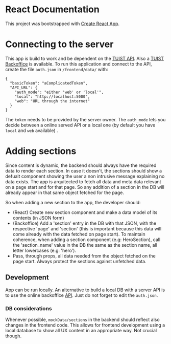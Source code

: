 # React Documentation

This project was bootstrapped with [Create React App](https://github.com/facebook/create-react-app).

# Connecting to the server

This app is build to work and be dependent on the [TUIST API](https://github.com/Tuistmessiah/nether-api). Also a [TUIST Backoffice](https://github.com/Tuistmessiah/tuist-backoffice) is available. To run this application and connect to the API, create the file `auth.json` in `/frontend/data/` with:

```
{
  "basicToken": "aComplicatedToken",
  "API_URL": {
    "auth_mode": "either 'web' or 'local'",
    "local": "http://localhost:5000",
    "web": "URL through the internet"
  }
}

```

The `token` needs to be provided by the server owner. The `auth_mode` lets you decide between a online served API or a local one (by default you have `local` and `web` available) .

# Adding sections

Since content is dynamic, the backend should always have the required data to render each section. In case it doesn't, the sections should show a defualt component showing the user a non intrusive message explaining no data exists. The app is arquitected to fetch all data and meta data relevant on a page start and for that page. So any addition of a section in the DB will already appear in that same object fetched for the page.

So when adding a new section to the app, the developer should:

- (React) Create new section component and make a data model of its contents (in JSON form)
- (Backoffice) Add a 'section' entry in the DB with that JSON, with the respective 'page' and 'section' (this is important because this data will come already with the data fetched on page start). To maintain coherence, when adding a section component (e.g: HeroSection), call the 'section_name' value in the DB the same as the section name, all letter lowercases (e.g: 'hero').
- Pass, through props, all data needed from the object fetched on the page start. Always protect the sections against unfetched data.

## Development

App can be run locally. An alternative to build a local DB with a server API is to use the online backoffice [API](http://www.tuistmessiah.com/tuist-backoffice). Just do not forget to edit the `auth.json`.

### DB considerations

Whenever possible, `mockData/sections` in the backend should reflect also changes in the frontend code. This allows for frontend development using a local database to show all UX content in an appropriate way. Not crucial though.

